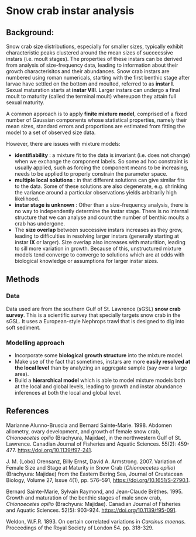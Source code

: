 # Snow crab instar analysis

## Background:

Snow crab size distributions, especially for smaller sizes, typically exhibit characteristic peaks clustered around the mean sizes of succeessive instars (i.e. moult stages). The properties of
these instars can be derived from analysis of size-frequency data, leading to information about their growth characterisitcs and their abundances. Snow crab instars are numbered using roman
numericals, starting with the first benthic stage after larvae have settled on the bottom and moulted, referred to as **instar I**. Sexual maturation starts at **instar VIII**. Larger instars can 
undergo a final moult to maturity (called the terminal moult) whereupon they attain full sexual maturity.

A common approach is to apply **finite mixture model**, comprised of a fixed number of Gaussian components whose statistical properties, namely their mean sizes, standard errors and proportions 
are estimated from fitting the model to a set of observed size data.

However, there are issues with mixture models:
 - **identifiability** : a mixture fit to the data is invariant (i.e. does not change) when we exchange the component labels. So some ad hoc constraint is usually applied, such as
   forcing the component means to be increasing, needs to be applied to properly constrain the parameter space.
 - **multiple local solutions** : in that different solutions can give similar fits to the data. Some of these solutions are also degenerate, e.g. shrinking the variance around a particular
   observations yields arbitrarily high likelihood. 
 - **instar stage is unknown** : Other than a size-frequency analysis, there is no way to independently determine the instar stage. There is no internal structure that we can analyse and count 
   the number of benthic moults a crab has undergone. 
 - The **size overlap** between successive instars increases as they grow, leading to difficulties in resolving larger instars (generally starting at instar **IX** or larger).
   Size overlap also increases with maturition, leading to sill more variation in growth. Because of this, unstructured mixture models tend converge to converge to solutions which are
   at odds with biological knowledge or assumptions for larger instar sizes. 

## Methods 

### Data 
Data used are from the southern Gulf of St. Lawrence (sGSL) **snow crab survey**. This is a scientific survey that specially targets snow crab in the sGSL. It uses a European-style Nephrops trawl 
that is designed to dig into soft sediment. 

### Modelling approach
- Incorporate some **biological growth structure** into the mixture model.
- Make use of the fact that sometimes, instars are more **easily resolved at the local level** than by analyzing an aggregate sample (say over a large area).
-	Build a **hierarchical model** which is able to model mixture models both at the local and global levels, leading to growth and instar abundance inferences at both the local and global level.

## References
Marianne Alunno-Bruscia and Bernard Sainte-Marie. 1998. Abdomen allometry, ovary development, and growth of female snow crab, *Chionoecetes opilio* (Brachyura, Majidae), in the northwestern Gulf of St. Lawrence. Canadian Journal of Fisheries and Aquatic Sciences. 55(2): 459-477. https://doi.org/10.1139/f97-241.

J. M. (Lobo) Orensanz, Billy Ernst, David A. Armstrong. 2007. Variation of Female Size and Stage at Maturity in Snow Crab (*Chionoecetes opilio*) (Brachyura: Majidae) from the Eastern Bering Sea, Journal of Crustacean Biology, Volume 27, Issue 4(1), pp. 576–591, https://doi.org/10.1651/S-2790.1.

Bernard Sainte-Marie, Sylvain Raymond, and Jean-Claude Brêthes. 1995. Growth and maturation of the benthic stages of male snow crab, *Chionoecetes opilio* (Brachyura: Majidae). Canadian Journal of Fisheries and Aquatic Sciences. 52(5): 903-924. https://doi.org/10.1139/f95-091.

Weldon, W.F.R. 1893. On certain correlated variations in *Carcinus moenas*. Proceedings of the Royal Society of London 54. pp. 318-329.


